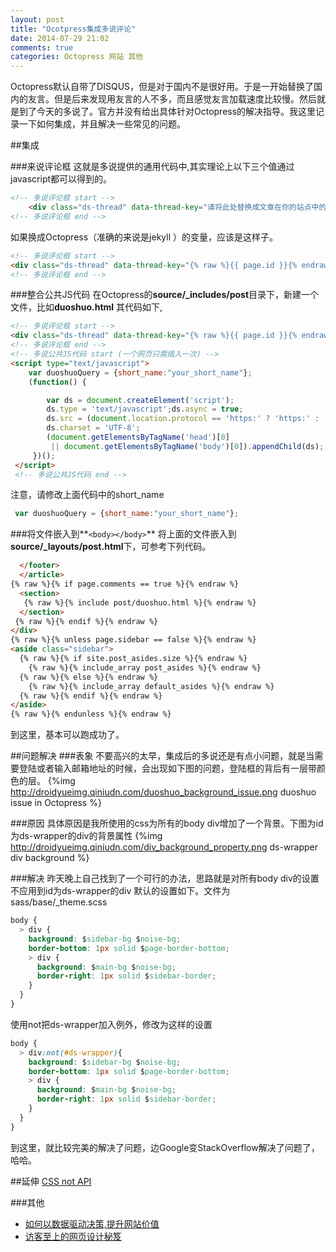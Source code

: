 ```yaml
---
layout: post
title: "Ocotpress集成多说评论"
date: 2014-07-29 21:02
comments: true
categories: Octopress 网站 其他
---
```


Octopress默认自带了DISQUS，但是对于国内不是很好用。于是一开始替换了国内的友言。但是后来发现用友言的人不多，而且感觉友言加载速度比较慢。然后就是到了今天的多说了。官方并没有给出具体针对Octopress的解决指导。我这里记录一下如何集成，并且解决一些常见的问题。

<!--more-->

##集成

###来说评论框
这就是多说提供的通用代码中,其实理论上以下三个值通过javascript都可以得到的。
```html linenos:false
<!-- 多说评论框 start -->
	<div class="ds-thread" data-thread-key="请将此处替换成文章在你的站点中的ID" data-title="请替换成文章的标题" data-url="请替换成文章的网址"></div>
<!-- 多说评论框 end -->
```
如果换成Octopress（准确的来说是jekyll ）的变量，应该是这样子。
```html linenos:false
<!-- 多说评论框 start -->
<div class="ds-thread" data-thread-key="{% raw %}{{ page.id }}{% endraw %}" data-title="{% raw %}{{ page.title }}{% endraw %}" data-url="{% raw %}{{site.url}}{{ page.url  }}{% endraw %}"></div>
<!-- 多说评论框 end -->
```

###整合公共JS代码
在Octopress的**source/_includes/post**目录下，新建一个文件，比如**duoshuo.html**
其代码如下,
```html source/_includes/post/duoshuo.html linenos:false
<!-- 多说评论框 start -->
<div class="ds-thread" data-thread-key="{% raw %}{{ page.id }}{% endraw %}" data-title="{% raw %}{{ page.title }}{% endraw %}" data-url="{% raw %}{{site.url}}{{ page.url  }}{% endraw %}"></div>
<!-- 多说评论框 end -->
<!-- 多说公共JS代码 start (一个网页只需插入一次) -->
<script type="text/javascript">
    var duoshuoQuery = {short_name:"your_short_name"};
    (function() {

        var ds = document.createElement('script');
        ds.type = 'text/javascript';ds.async = true;
        ds.src = (document.location.protocol == 'https:' ? 'https:' : 'http:') + '//static.duoshuo.com/embed.js';
        ds.charset = 'UTF-8';
        (document.getElementsByTagName('head')[0] 
         || document.getElementsByTagName('body')[0]).appendChild(ds);
     })();
 </script>
 <!-- 多说公共JS代码 end -->
```
注意，请修改上面代码中的short_name
```javascript linenos:false
 var duoshuoQuery = {short_name:"your_short_name"};
```

###将文件嵌入到**`<body></body>`**
将上面的文件嵌入到**source/_layouts/post.html**下，可参考下列代码。
```html source/_layouts/post.html linenos:false
  </footer>
  </article>
{% raw %}{% if page.comments == true %}{% endraw %}
  <section>
   {% raw %}{% include post/duoshuo.html %}{% endraw %}
  </section>
 {% raw %}{% endif %}{% endraw %}
</div>
{% raw %}{% unless page.sidebar == false %}{% endraw %}
<aside class="sidebar">
  {% raw %}{% if site.post_asides.size %}{% endraw %}
    {% raw %}{% include_array post_asides %}{% endraw %}
  {% raw %}{% else %}{% endraw %}
    {% raw %}{% include_array default_asides %}{% endraw %}
  {% raw %}{% endif %}{% endraw %}
</aside>
{% raw %}{% endunless %}{% endraw %}
```
到这里，基本可以跑成功了。

##问题解决
###表象
不要高兴的太早，集成后的多说还是有点小问题，就是当需要登陆或者输入邮箱地址的时候，会出现如下图的问题，登陆框的背后有一层带颜色的层。
{%img http://droidyueimg.qiniudn.com/duoshuo_background_issue.png duoshuo issue in Octopress %}

###原因
具体原因是我所使用的css为所有的body div增加了一个背景。下图为id为ds-wrapper的div的背景属性
{%img http://droidyueimg.qiniudn.com/div_background_property.png ds-wrapper div background %}

###解决
昨天晚上自己找到了一个可行的办法，思路就是对所有body div的设置不应用到id为ds-wrapper的div
默认的设置如下。文件为sass/base/_theme.scss
```css sass/base/_theme.scss linenos:false
body {
  > div {
    background: $sidebar-bg $noise-bg;
    border-bottom: 1px solid $page-border-bottom;
    > div {
      background: $main-bg $noise-bg;
      border-right: 1px solid $sidebar-border;
    }
  }
}
```
使用not把ds-wrapper加入例外，修改为这样的设置
```css sass/base/_theme.scss linenos:false
body {
  > div:not(#ds-wrapper){
    background: $sidebar-bg $noise-bg;
    border-bottom: 1px solid $page-border-bottom;
    > div {
      background: $main-bg $noise-bg;
      border-right: 1px solid $sidebar-border;
    }
  }
}

```

到这里，就比较完美的解决了问题，边Google变StackOverflow解决了问题了，哈哈。

##延伸
<a href="https://developer.mozilla.org/en-US/docs/Web/CSS/%3anot?redirectlocale=en-US&redirectslug=CSS%2F%3Anot" target="_blank">CSS not API</a>

###其他
  * <a href="http://www.amazon.cn/gp/product/B00B01LKQ6/ref=as_li_tf_tl?ie=UTF8&camp=536&creative=3200&creativeASIN=B00B01LKQ6&linkCode=as2&tag=droidyue-23">如何以数据驱动决策,提升网站价值</a><img src="http://ir-cn.amazon-adsystem.com/e/ir?t=droidyue-23&l=as2&o=28&a=B00B01LKQ6" width="1" height="1" border="0" alt="" style="border:none !important; margin:0px !important;" />
  * <a href="http://www.amazon.cn/gp/product/B0011BTJV8/ref=as_li_tf_tl?ie=UTF8&camp=536&creative=3200&creativeASIN=B0011BTJV8&linkCode=as2&tag=droidyue-23">访客至上的网页设计秘笈</a><img src="http://ir-cn.amazon-adsystem.com/e/ir?t=droidyue-23&l=as2&o=28&a=B0011BTJV8" width="1" height="1" border="0" alt="" style="border:none !important; margin:0px !important;" />


